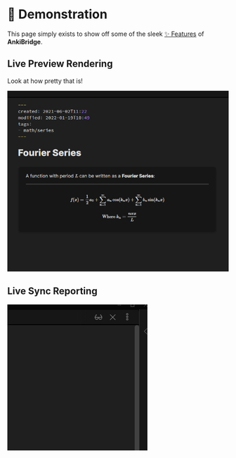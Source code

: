 # 💃 Demonstration

This page simply exists to show off some of the sleek [✨ Features](/features)
of **AnkiBridge**.

## Live Preview Rendering

Look at how pretty that is!

![Live Preview rendering of a BasicCodeBlock note with math](/img/basiccodeblock_livepreview.gif)

## Live Sync Reporting

![Live Sync Reporting](/img/live_sync_reporting.gif)
